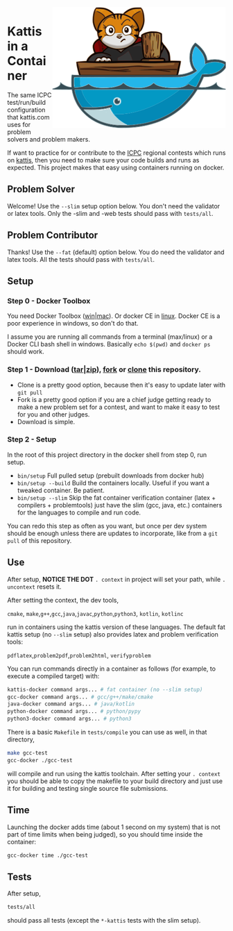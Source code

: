 <img align="right" src="kattis-docker.png">

# Kattis in a Container

The same ICPC test/run/build configuration that kattis.com uses for problem solvers and problem makers.

If want to practice for or contribute to the [ICPC](https://icpc.foundation) regional contests which runs on [kattis](https://open.kattis.com), then you need to make sure your code builds and runs as expected.  This project makes that easy using containers running on docker.

## Problem Solver

Welcome! Use the `--slim` setup option below.  You don't need the validator or latex tools.  Only the -slim and -web tests should pass with `tests/all`.

## Problem Contributor

Thanks! Use the `--fat` (default) option below.  You do need the validator and latex tools.  All the tests should pass with `tests/all`.

## Setup

### Step 0 - Docker Toolbox

You need Docker Toolbox ([win](https://docs.docker.com/toolbox/toolbox_install_windows/)|[mac](https://docs.docker.com/toolbox/toolbox_install_mac/)).  Or docker CE in [linux](https://docs.docker.com/install/).  Docker CE is a poor experience in windows, so don't do that.

I assume you are running all commands from a terminal (max/linux) or a Docker CLI bash shell in windows.  Basically `echo $(pwd)` and `docker ps` should work.

### Step 1 - Download ([tar](https://api.github.com/repos/icpc/kattis-docker/tarball/master)|[zip](https://api.github.com/repos/icpc/kattis-docker/zipball/master)), [fork](https://help.github.com/articles/fork-a-repo/) or [clone](https://help.github.com/articles/cloning-a-repository/) this repository.

* Clone is a pretty good option, because then it's easy to update later with `git pull`
* Fork is a pretty good option if you are a chief judge getting ready to make a new problem set for a contest, and want to make it easy to test for you and other judges.
* Download is simple.

### Step 2 - Setup

In the root of this project directory in the docker shell from step 0, run setup.

* `bin/setup` Full pulled setup (prebuilt downloads from docker hub)
* `bin/setup --build` Build the containers locally.  Useful if you want a tweaked container.  Be patient.
* `bin/setup --slim` Skip the fat container verification container (latex + compilers + problemtools) just have the slim (gcc, java, etc.) containers for the languages to compile and run code.

You can redo this step as often as you want, but once per dev system should be enough unless there are updates to incorporate, like from a `git pull` of this repository.

## Use

After setup, **NOTICE THE DOT** `. context` in project will set your path, while `. uncontext` resets it.  

After setting the context, the dev tools,

`cmake`, `make`,`g++`,`gcc`,`java`,`javac`,`python`,`python3`, `kotlin`, `kotlinc`

run in containers using the kattis version of these languages.  The default fat kattis setup (no `--slim` setup) also provides latex and problem verification tools:

`pdflatex`,`problem2pdf`,`problem2html`, `verifyproblem`

You can run commands directly in a container as follows (for example, to execute a compiled target) with:

```bash
kattis-docker command args... # fat container (no --slim setup)
gcc-docker command args... # gcc/g++/make/cmake
java-docker command args... # java/kotlin
python-docker command args... # python/pypy
python3-docker command args... # python3
```

There is a basic `Makefile` in `tests/compile` you can use as well, in that directory,

```bash
make gcc-test
gcc-docker ./gcc-test
```

will compile and run using the kattis toolchain.  After setting your `. context` you should be able to copy the makefile to your build directory and just use it for building and testing single source file submissions.

## Time

Launching the docker adds time (about 1 second on my system) that is not part of time limits when being judged), so you should time inside the container:

```bash
gcc-docker time ./gcc-test
```

## Tests

After setup,

```bash
tests/all
```

should pass all tests (except the `*-kattis` tests with the slim setup).